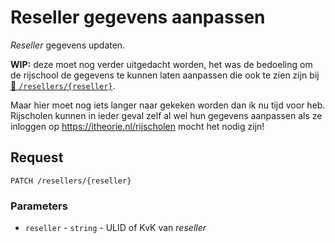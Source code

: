 # Reseller gegevens aanpassen
<dfn>Reseller</dfn> gegevens updaten.

**WIP:** deze moet nog verder uitgedacht worden, het was de bedoeling om de rijschool de gegevens te kunnen laten aanpassen die ook te zien zijn bij [:link: `/resellers/{reseller}`](get-resellers-reseller.md). 

Maar hier moet nog iets langer naar gekeken worden dan ik nu tijd voor heb. Rijscholen kunnen in ieder geval zelf al wel hun gegevens aanpassen als ze inloggen op https://itheorie.nl/rijscholen mocht het nodig zijn!

## Request
```http
PATCH /resellers/{reseller}
```

### Parameters
* `reseller` - `string` - ULID of KvK van <dfn>reseller</dfn>
